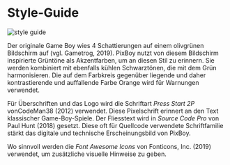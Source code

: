 # Style-Guide

![style guide](/style-guide.png)

Der originale Game Boy wies 4 Schattierungen auf einem olivgrünen Bildschirm auf (vgl. Gametrog, 2019). PixBoy nutzt von diesem Bildschirm inspirierte Grüntöne als Akzentfarben, um an diesen Stil zu erinnern. Sie werden kombiniert mit ebenfalls kühlen Schwarztönen, die mit dem Grün harmonisieren. Die auf dem Farbkreis gegenüber liegende und daher kontrastierende und auffallende Farbe Orange wird für Warnungen verwendet.

Für Überschriften und das Logo wird die Schriftart *Press Start 2P* vonCodeMan38 (2012) verwendet. Diese Pixelschrift erinnert an den Text klassischer Game-Boy-Spiele. Der Fliesstext wird in *Source Code Pro* von Paul Hunt (2018) gesetzt. Diese oft für Quellcode verwendete Schriftfamilie stärkt das digitale und technische Erscheinungsbild von PixBoy.

Wo sinnvoll werden die *Font Awesome Icons* von Fonticons, Inc. (2019) verwendet, um zusätzliche visuelle Hinweise zu geben.

